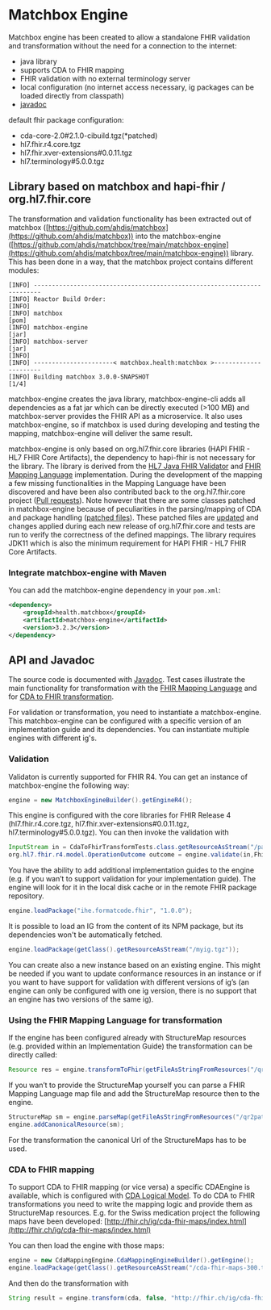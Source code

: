 # Matchbox Engine

Matchbox engine has been created to allow a standalone FHIR validation and transformation without the need for a connection to the internet:

- java library
- supports CDA to FHIR mapping
- FHIR validation with no external terminology server
- local configuration (no internet access necessary, ig packages can be loaded directly from classpath)
- [javadoc](../apidocs/)

default fhir package configuration:

- cda-core-2.0#2.1.0-cibuild.tgz(\*patched)
- hl7.fhir.r4.core.tgz
- hl7.fhir.xver-extensions#0.0.11.tgz
- hl7.terminology#5.0.0.tgz

## Library based on matchbox and hapi-fhir / org.hl7.fhir.core

The transformation and validation functionality has been extracted out of matchbox ([https://github.com/ahdis/matchbox](https://github.com/ahdis/matchbox)) into the matchbox-engine ([https://github.com/ahdis/matchbox/tree/main/matchbox-engine](https://github.com/ahdis/matchbox/tree/main/matchbox-engine)) library. This has been done in a way, that the matchbox project contains different modules:

```
[INFO] ------------------------------------------------------------------------
[INFO] Reactor Build Order:
[INFO]
[INFO] matchbox                                                           [pom]
[INFO] matchbox-engine                                                    [jar]
[INFO] matchbox-server                                                    [jar]
[INFO]
[INFO] ----------------------< matchbox.health:matchbox >----------------------
[INFO] Building matchbox 3.0.0-SNAPSHOT                                   [1/4]
```

matchbox-engine creates the java library, matchbox-engine-cli adds all dependencies as a fat jar which can be directly executed (>100 MB) and matchbox-server provides the FHIR API as a microservice. It also uses matchbox-engine, so if matchbox is used during developing and testing the mapping, matchbox-engine will deliver the same result.

matchbox-engine is only based on org.hl7.fhir.core libraries (HAPI FHIR - HL7 FHIR Core Artifacts), the dependency to hapi-fhir is not necessary for the library. The library is derived from the [HL7 Java FHIR Validator](https://confluence.hl7.org/display/FHIR/Using+the+FHIR+Validator) and [FHIR Mapping Language](https://www.hl7.org/fhir/mapping-language.html) implementation. During the development of the mapping a few missing functionalities in the Mapping Language have been discovered and have been also contributed back to the org.hl7.fhir.core project ([Pull requests](https://github.com/hapifhir/org.hl7.fhir.core/pulls?q=is%3Apr+is%3Aclosed+author%3Aoliveregger+)). Note however that there are some classes patched in matchbox-engine because of peculiarities in the parsing/mapping of CDA and package handling ([patched files](https://github.com/ahdis/matchbox/tree/main/matchbox-engine/src/main/java/org/hl7/fhir)). These patched files are [updated](https://github.com/ahdis/matchbox/blob/main/updatehapi.sh) and changes applied during each new release of org.hl7.fhir.core and tests are run to verify the correctness of the defined mappings. The library requires JDK11 which is also the minimum requirement for HAPI FHIR - HL7 FHIR Core Artifacts.

### Integrate matchbox-engine with Maven

You can add the matchbox-engine dependency in your `pom.xml`:

```xml
<dependency>
    <groupId>health.matchbox</groupId>
    <artifactId>matchbox-engine</artifactId>
    <version>3.2.3</version>
</dependency>
```

## API and Javadoc

The source code is documented with [Javadoc](https://ahdis.github.io/matchbox/apidocs/). Test cases illustrate the main functionality for transformation with the [FHIR Mapping Language](https://github.com/ahdis/matchbox/blob/main/matchbox-engine/src/test/java/ch/ahdis/matchbox/engine/tests/FhirMappingLanguageTests.java) and for [CDA to FHIR transformation](https://github.com/ahdis/matchbox/blob/main/matchbox-engine/src/test/java/ch/ahdis/matchbox/engine/tests/CdaToFhirTransformTests.java).

For validation or transformation, you need to instantiate a matchbox-engine. This matchbox-engine can be configured
with a specific version of an implementation guide and its dependencies. You can instantiate multiple engines with different ig's.

### Validation

Validaton is currently supported for FHIR R4. You can get an instance of matchbox-engine the following way:

```java
engine = new MatchboxEngineBuilder().getEngineR4();
```

This engine is configured with the core libraries for FHIR Release 4 (hl7.fhir.r4.core.tgz, hl7.fhir.xver-extensions#0.0.11.tgz, hl7.terminology#5.0.0.tgz). You can then invoke the validation with

```java
InputStream in = CdaToFhirTransformTests.class.getResourceAsStream("/pat.json");
org.hl7.fhir.r4.model.OperationOutcome outcome = engine.validate(in,FhirFormat.JSON, "http://hl7.org/fhir/StructureDefinition/Patient");
```

You have the ability to add additional implementation guides to the engine (e.g. if you wan’t to support validation for your implementation guide).
The engine will look for it in the local disk cache or in the remote FHIR package repository.

```java
engine.loadPackage("ihe.formatcode.fhir", "1.0.0");
```

It is possible to load an IG from the content of its NPM package, but its dependencies won't be automatically fetched.

```java
engine.loadPackage(getClass().getResourceAsStream("/myig.tgz"));
```

You can create also a new instance based on an existing engine. This might be needed if you want to update conformance resources in an instance or if you want to have support for validation with different versions of ig’s (an engine can only be configured with one ig version, there is no support that an engine has two versions of the same ig).

### Using the FHIR Mapping Language for transformation

If the engine has been configured already with StructureMap resources (e.g. provided within an Implementation Guide) the transformation can be directly called:

```java
Resource res = engine.transformToFhir(getFileAsStringFromResources("/qr.json"), true, "http://ahdis.ch/matchbox/fml/qr2patgender");
```

If you wan’t to provide the StructureMap yourself you can parse a FHIR Mapping Language map file and add the StructureMap resource then to the engine.

```java
StructureMap sm = engine.parseMap(getFileAsStringFromResources("/qr2patgender.map"));
engine.addCanonicalResource(sm);
```

For the transformation the canonical Url of the StructureMaps has to be used.

### CDA to FHIR mapping

To support CDA to FHIR mapping (or vice versa) a specific CDAEngine is available, which is configured with [CDA Logical Model](https://ahdis.github.io/matchbox/cda-logical-model/index.html). To do CDA to FHIR transformations you need to write the mapping logic and provide them as StructureMap resources. E.g. for the Swiss medication project the following maps have been developed: [http://fhir.ch/ig/cda-fhir-maps/index.html](http://fhir.ch/ig/cda-fhir-maps/index.html)

You can then load the engine with those maps:

```java
engine = new CdaMappingEngine.CdaMappingEngineBuilder().getEngine();
engine.loadPackage(getClass().getResourceAsStream("/cda-fhir-maps-300.tgz"));
```

And then do the transformation with

```java
String result = engine.transform(cda, false, "http://fhir.ch/ig/cda-fhir-maps/StructureMap/CdaToBundle", true);
```

